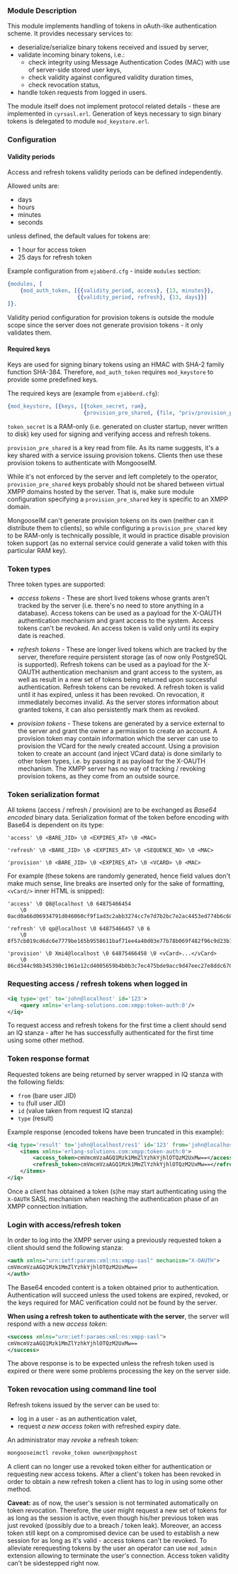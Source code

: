 ### Module Description

This module implements handling of tokens in oAuth-like authentication scheme. It provides necessary services to:

* deserialize/serialize binary tokens received and issued by server,
* validate incoming binary tokens, i.e.:
    * check integrity using Message Authentication Codes (MAC) with use of server-side stored user keys,
    * check validity against configured validity duration times,
    * check revocation status,
* handle token requests from logged in users.

The module itself does not implement protocol related details - these are implemented in `cyrsasl.erl`.
Generation of keys necessary to sign binary tokens is delegated to module `mod_keystore.erl`.

### Configuration

#### Validity periods

Access and refresh tokens validity periods can be defined independently.

Allowed units are:

* days
* hours
* minutes
* seconds

unless defined, the default values for tokens are:

* 1 hour for access token
* 25 days for refresh token

Example configuration from `ejabberd.cfg` - inside `modules` section:

```erlang
{modules, [
    {mod_auth_token, [{{validity_period, access}, {13, minutes}},
                      {{validity_period, refresh}, {13, days}}]
]}.
```

Validity period configuration for provision tokens is outside the module scope
since the server does not generate provision tokens - it only validates them.

#### Required keys

Keys are used for signing binary tokens using an HMAC with SHA-2 family function SHA-384.
Therefore, `mod_auth_token` requires `mod_keystore` to provide some predefined keys.

The required keys are (example from `ejabberd.cfg`):

```erlang
{mod_keystore, [{keys, [{token_secret, ram},
                        {provision_pre_shared, {file, "priv/provision_pre_shared.key"}}]}]}
```

`token_secret` is a RAM-only (i.e. generated on cluster startup, never written to disk)
key used for signing and verifying access and refresh tokens.

`provision_pre_shared` is a key read from file.
As its name suggests, it's a key shared with a service issuing provision tokens.
Clients then use these provision tokens to authenticate with MongooseIM.

While it's not enforced by the server and left completely to the operator,
`provision_pre_shared` keys probably should not be shared between virtual
XMPP domains hosted by the server.
That is, make sure module configuration specifying a `provision_pre_shared` key
is specific to an XMPP domain.

MongooseIM can't generate provision tokens on its own (neither can it distribute them to clients),
so while configuring a `provision_pre_shared` key to be RAM-only is technically possible,
it would in practice disable provision token support
(as no external service could generate a valid token with this particular RAM key).

### Token types

Three token types are supported:

- _access tokens_ - These are short lived tokens whose grants aren't
  tracked by the server (i.e. there's no need to store anything in a database).
  Access tokens can be used as a payload for the X-OAUTH authentication mechanism
  and grant access to the system.
  Access tokens can't be revoked.
  An access token is valid only until its expiry date is reached.

- _refresh tokens_ - These are longer lived tokens which are tracked by the server,
  therefore require persistent storage (as of now only PostgreSQL is supported).
  Refresh tokens can be used as a payload for the X-OAUTH authentication mechanism
  and grant access to the system, as well as result in a new set of tokens being
  returned upon successful authentication.
  Refresh tokens can be revoked.
  A refresh token is valid until it has expired, unless it has been revoked.
  On revocation, it immediately becomes invalid.
  As the server stores information about granted tokens, it can also
  persistently mark them as revoked.

- _provision tokens_ - These tokens are generated by a service external
  to the server and grant the owner a permission to create an account.
  A provision token may contain information which the server can use
  to provision the VCard for the newly created account.
  Using a provision token to create an account (and inject VCard data)
  is done similarly to other token types, i.e. by passing it as payload
  for the X-OAUTH mechanism.
  The XMPP server has no way of tracking / revoking provision tokens,
  as they come from an outside source.

### Token serialization format

All tokens (access / refresh / provision) are to be exchanged as *Base64 encoded* binary data.
Serialization format of the token before encoding with Base64 is dependent on its type:

```
'access' \0 <BARE_JID> \0 <EXPIRES_AT> \0 <MAC>

'refresh' \0 <BARE_JID> \0 <EXPIRES_AT> \0 <SEQUENCE_NO> \0 <MAC>

'provision' \0 <BARE_JID> \0 <EXPIRES_AT> \0 <VCARD> \0 <MAC>
```

For example (these tokens are randomly generated,
hence field values don't make much sense,
line breaks are inserted only for the sake of formatting,
`<vCard/>` inner HTML is snipped):

```
'access' \0 Q8@localhost \0 64875466454
    \0 0acd0a66d06934791d046060cf9f1ad3c2abb3274cc7e7d7b2bc7e2ac4453ed774b6c6813b40ebec2bbc3774d59d4087

'refresh' \0 qp@localhost \0 64875466457 \0 6
    \0 8f57cb019cd6dc6e7779be165b9558611baf71ee4a40d03e77b78b069f482f96c9d23b1ac1ef69f64c1a1db3d36a96ad

'provision' \0 Xmi4@localhost \0 64875466458 \0 <vCard>...</vCard>
    \0 86cd344c98b345390c1961e12cd4005659b4b0b3c7ec475bde9acc9d47eec27e8ddc67003696af582747fb52e578a715
```

### Requesting access / refresh tokens when logged in

```xml
<iq type='get' to='john@localhost' id='123'>
    <query xmlns='erlang-solutions.com:xmpp:token-auth:0'/>
</iq>
```

To request access and refresh tokens for the first time a client should
send an IQ stanza - after he has successfully authenticated
for the first time using some other method.

### Token response format

Requested tokens are being returned by server wrapped in IQ stanza with the following fields:

- `from` (bare user JID)
- `to` (full user JID)
- `id` (value taken from request IQ stanza)
- `type` (result)

Example response (encoded tokens have been truncated in this example):

```xml
<iq type='result' to='john@localhost/res1' id='123' from='john@localhost'>
    <items xmlns='erlang-solutions.com:xmpp:token-auth:0'>
        <access_token>cmVmcmVzaAGQ1Mzk1MmZlYzhkYjhlOTQzM2UxMw==</access_token>
        <refresh_token>cmVmcmVzaAGQ1Mzk1MmZlYzhkYjhlOTQzM2UxMw==</refresh_token>
    </items>
</iq>
```

Once a client has obtained a token (s)he may start authenticating
using the `X-OAUTH` SASL mechanism when reaching the authentication
phase of an XMPP connection initiation.

### Login with access/refresh token

In order to log into the XMPP server using a previously requested token
a client should send the following stanza:

```xml
<auth xmlns="urn:ietf:params:xml:ns:xmpp-sasl" mechanism="X-OAUTH">
cmVmcmVzaAGQ1Mzk1MmZlYzhkYjhlOTQzM2UxMw== 
</auth>
```

The Base64 encoded content is a token obtained prior to authentication.
Authentication will succeed unless the used tokens are expired, revoked,
or the keys required for MAC verification could not be found by the server.

**When using a refresh token to authenticate with the server**,
the server will respond with a new *access token*:

```xml
<success xmlns="urn:ietf:params:xml:ns:xmpp-sasl">
cmVmcmVzaAGQ1Mzk1MmZlYzhkYjhlOTQzM2UxMw==
</success>
```

The above response is to be expected unless the refresh token used is expired
or there were some problems processing the key on the server side.

### Token revocation using command line tool

Refresh tokens issued by the server can be used to:

* log in a user - as an authentication valet,
* request *a new access token* with refreshed expiry date.

An administrator may *revoke* a refresh token:

```sh
mongooseimctl revoke_token owner@xmpphost
```

A client can no longer use a revoked token either for authentication
or requesting new access tokens.
After a client's token has been revoked in order to obtain a new refresh token
a client has to log in using some other method.

**Caveat:** as of now, the user's session is not terminated automatically on token revocation.
Therefore, the user might request a new set of tokens for as long as the session is active,
even though his/her previous token was just revoked (possibly due to a breach / token leak).
Moreover, an access token still kept on a compromised device can be used
to establish a new session for as long as it's valid - access tokens can't be revoked.
To alleviate rerequesting tokens by the user an operator can use
`mod_admin` extension allowing to terminate the user's connection.
Access token validity can't be sidestepped right now.

